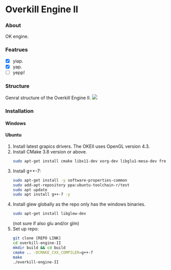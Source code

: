 # Overkill Engine II

### About
OK engine.

### Featrues
- [X] yiap.
- [X] yap.
- [ ] yepp!

### Structure
Genral structure of the Overkill Engine II.
![](https://github.com/Stektpotet/overkill-engine-II/blob/master/docs/OKEII.png?raw=true)


### Installation
#### Windows

#### Ubuntu
1. Install latest grapics drivers. The OKEII uses OpenGL version 4.3.
1. Install CMake 3.8 version or above.
    ```bash
    sudo apt-get install cmake libx11-dev xorg-dev libglu1-mesa-dev freeglut3-dev libglew1.5 libglew1.5-dev libglu1-mesa libglu1-mesa-dev libgl1-mesa-glx libgl1-mesa-dev
    ```
1. Install g++-7:
    ```bash
    sudo apt-get install -y software-properties-common
    sudo add-apt-repository ppa:ubuntu-toolchain-r/test
    sudo apt update
    sudo apt install g++-7 -y
    ```
1. Install glew globally as the repo only has the windows binaries.
    ```bash
    sudo apt-get install libglew-dev
    ```
    (not sure if also glu and/or glm)
1. Set up repo:
    ```bash
    git clone [REPO LINK]
    cd overkill-engine-II
    mkdir build && cd build
    cmake .. -DCMAKE_CXX_COMPILER=g++-7
    make
    ./overkill-engine-II
    ```
